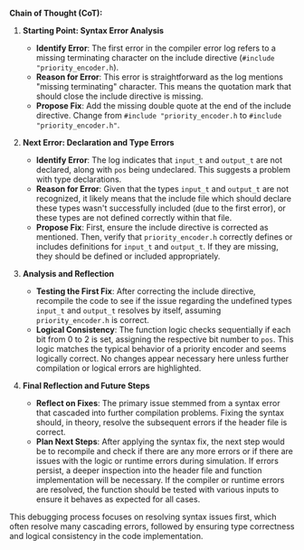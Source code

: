 **Chain of Thought (CoT):**

1. **Starting Point: Syntax Error Analysis**
   - **Identify Error**: The first error in the compiler error log refers to a missing terminating character on the include directive (`#include "priority_encoder.h`).
   - **Reason for Error**: This error is straightforward as the log mentions "missing terminating" character. This means the quotation mark that should close the include directive is missing.
   - **Propose Fix**: Add the missing double quote at the end of the include directive. Change from `#include "priority_encoder.h` to `#include "priority_encoder.h"`.

2. **Next Error: Declaration and Type Errors**
   - **Identify Error**: The log indicates that `input_t` and `output_t` are not declared, along with `pos` being undeclared. This suggests a problem with type declarations.
   - **Reason for Error**: Given that the types `input_t` and `output_t` are not recognized, it likely means that the include file which should declare these types wasn't successfully included (due to the first error), or these types are not defined correctly within that file.
   - **Propose Fix**: First, ensure the include directive is corrected as mentioned. Then, verify that `priority_encoder.h` correctly defines or includes definitions for `input_t` and `output_t`. If they are missing, they should be defined or included appropriately.

3. **Analysis and Reflection**
   - **Testing the First Fix**: After correcting the include directive, recompile the code to see if the issue regarding the undefined types `input_t` and `output_t` resolves by itself, assuming `priority_encoder.h` is correct.
   - **Logical Consistency**: The function logic checks sequentially if each bit from 0 to 2 is set, assigning the respective bit number to `pos`. This logic matches the typical behavior of a priority encoder and seems logically correct. No changes appear necessary here unless further compilation or logical errors are highlighted.

4. **Final Reflection and Future Steps**
   - **Reflect on Fixes**: The primary issue stemmed from a syntax error that cascaded into further compilation problems. Fixing the syntax should, in theory, resolve the subsequent errors if the header file is correct.
   - **Plan Next Steps**: After applying the syntax fix, the next step would be to recompile and check if there are any more errors or if there are issues with the logic or runtime errors during simulation. If errors persist, a deeper inspection into the header file and function implementation will be necessary. If the compiler or runtime errors are resolved, the function should be tested with various inputs to ensure it behaves as expected for all cases.

This debugging process focuses on resolving syntax issues first, which often resolve many cascading errors, followed by ensuring type correctness and logical consistency in the code implementation.